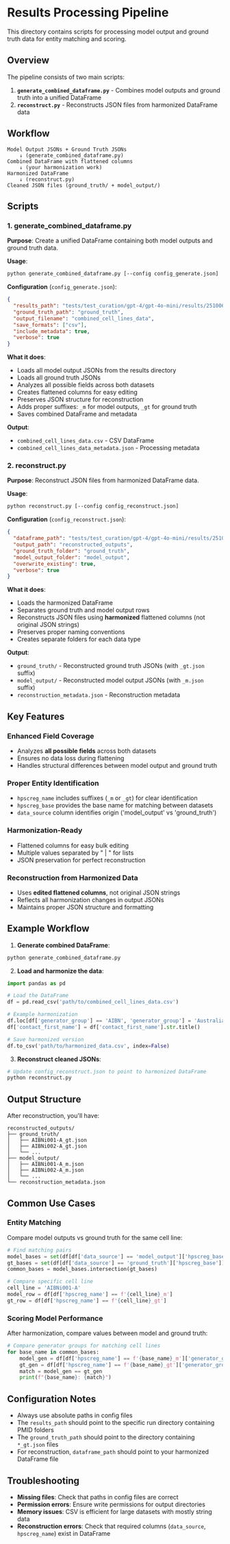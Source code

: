 # Results Processing Pipeline

This directory contains scripts for processing model output and ground truth data for entity matching and scoring.

## Overview

The pipeline consists of two main scripts:

1. **`generate_combined_dataframe.py`** - Combines model outputs and ground truth into a unified DataFrame
2. **`reconstruct.py`** - Reconstructs JSON files from harmonized DataFrame data

## Workflow

```
Model Output JSONs + Ground Truth JSONs
    ↓ (generate_combined_dataframe.py)
Combined DataFrame with flattened columns
    ↓ (your harmonization work)
Harmonized DataFrame
    ↓ (reconstruct.py)
Cleaned JSON files (ground_truth/ + model_output/)
```

## Scripts

### 1. generate_combined_dataframe.py

**Purpose**: Create a unified DataFrame containing both model outputs and ground truth data.

**Usage**:
```bash
python generate_combined_dataframe.py [--config config_generate.json]
```

**Configuration** (`config_generate.json`):
```json
{
  "results_path": "tests/test_curation/gpt-4/gpt-4o-mini/results/251006_122840",
  "ground_truth_path": "ground_truth",
  "output_filename": "combined_cell_lines_data",
  "save_formats": ["csv"],
  "include_metadata": true,
  "verbose": true
}
```

**What it does**:
- Loads all model output JSONs from the results directory
- Loads all ground truth JSONs
- Analyzes all possible fields across both datasets
- Creates flattened columns for easy editing
- Preserves JSON structure for reconstruction
- Adds proper suffixes: `_m` for model outputs, `_gt` for ground truth
- Saves combined DataFrame and metadata

**Output**:
- `combined_cell_lines_data.csv` - CSV DataFrame
- `combined_cell_lines_data_metadata.json` - Processing metadata

### 2. reconstruct.py

**Purpose**: Reconstruct JSON files from harmonized DataFrame data.

**Usage**:
```bash
python reconstruct.py [--config config_reconstruct.json]
```

**Configuration** (`config_reconstruct.json`):
```json
{
  "dataframe_path": "tests/test_curation/gpt-4/gpt-4o-mini/results/251006_122840/combined_cell_lines_data.csv",
  "output_path": "reconstructed_outputs",
  "ground_truth_folder": "ground_truth",
  "model_output_folder": "model_output",
  "overwrite_existing": true,
  "verbose": true
}
```

**What it does**:
- Loads the harmonized DataFrame
- Separates ground truth and model output rows
- Reconstructs JSON files using **harmonized** flattened columns (not original JSON strings)
- Preserves proper naming conventions
- Creates separate folders for each data type

**Output**:
- `ground_truth/` - Reconstructed ground truth JSONs (with `_gt.json` suffix)
- `model_output/` - Reconstructed model output JSONs (with `_m.json` suffix)
- `reconstruction_metadata.json` - Reconstruction metadata

## Key Features

### Enhanced Field Coverage
- Analyzes **all possible fields** across both datasets
- Ensures no data loss during flattening
- Handles structural differences between model output and ground truth

### Proper Entity Identification
- `hpscreg_name` includes suffixes (`_m` or `_gt`) for clear identification
- `hpscreg_base` provides the base name for matching between datasets
- `data_source` column identifies origin ('model_output' vs 'ground_truth')

### Harmonization-Ready
- Flattened columns for easy bulk editing
- Multiple values separated by " | " for lists
- JSON preservation for perfect reconstruction

### Reconstruction from Harmonized Data
- Uses **edited flattened columns**, not original JSON strings
- Reflects all harmonization changes in output JSONs
- Maintains proper JSON structure and formatting

## Example Workflow

1. **Generate combined DataFrame**:
```bash
python generate_combined_dataframe.py
```

2. **Load and harmonize the data**:
```python
import pandas as pd

# Load the DataFrame
df = pd.read_csv('path/to/combined_cell_lines_data.csv')

# Example harmonization
df.loc[df['generator_group'] == 'AIBN', 'generator_group'] = 'Australian Institute for Bioengineering and Nanotechnology'
df['contact_first_name'] = df['contact_first_name'].str.title()

# Save harmonized version
df.to_csv('path/to/harmonized_data.csv', index=False)
```

3. **Reconstruct cleaned JSONs**:
```bash
# Update config_reconstruct.json to point to harmonized DataFrame
python reconstruct.py
```

## Output Structure

After reconstruction, you'll have:
```
reconstructed_outputs/
├── ground_truth/
│   ├── AIBNi001-A_gt.json
│   ├── AIBNi002-A_gt.json
│   └── ...
├── model_output/
│   ├── AIBNi001-A_m.json
│   ├── AIBNi002-A_m.json
│   └── ...
└── reconstruction_metadata.json
```

## Common Use Cases

### Entity Matching
Compare model outputs vs ground truth for the same cell line:
```python
# Find matching pairs
model_bases = set(df[df['data_source'] == 'model_output']['hpscreg_base'])
gt_bases = set(df[df['data_source'] == 'ground_truth']['hpscreg_base'])
common_bases = model_bases.intersection(gt_bases)

# Compare specific cell line
cell_line = 'AIBNi001-A'
model_row = df[df['hpscreg_name'] == f'{cell_line}_m']
gt_row = df[df['hpscreg_name'] == f'{cell_line}_gt']
```

### Scoring Model Performance
After harmonization, compare values between model and ground truth:
```python
# Compare generator groups for matching cell lines
for base_name in common_bases:
    model_gen = df[df['hpscreg_name'] == f'{base_name}_m']['generator_group'].iloc[0]
    gt_gen = df[df['hpscreg_name'] == f'{base_name}_gt']['generator_group'].iloc[0]
    match = model_gen == gt_gen
    print(f"{base_name}: {match}")
```

## Configuration Notes

- Always use absolute paths in config files
- The `results_path` should point to the specific run directory containing PMID folders
- The `ground_truth_path` should point to the directory containing `*_gt.json` files
- For reconstruction, `dataframe_path` should point to your harmonized DataFrame file

## Troubleshooting

- **Missing files**: Check that paths in config files are correct
- **Permission errors**: Ensure write permissions for output directories
- **Memory issues**: CSV is efficient for large datasets with mostly string data
- **Reconstruction errors**: Check that required columns (`data_source`, `hpscreg_name`) exist in DataFrame